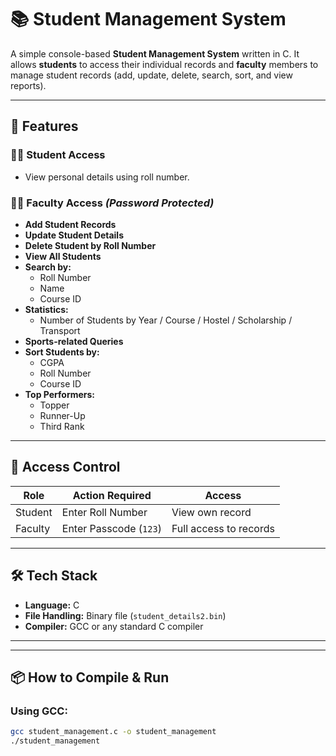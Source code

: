 # 📚 Student Management System

A simple console-based **Student Management System** written in C. It allows **students** to access their individual records and **faculty** members to manage student records (add, update, delete, search, sort, and view reports).

---

## 🚀 Features

### 👨‍🎓 Student Access
- View personal details using roll number.

### 👩‍🏫 Faculty Access *(Password Protected)*
- **Add Student Records**
- **Update Student Details**
- **Delete Student by Roll Number**
- **View All Students**
- **Search by:**
  - Roll Number
  - Name
  - Course ID
- **Statistics:**
  - Number of Students by Year / Course / Hostel / Scholarship / Transport
- **Sports-related Queries**
- **Sort Students by:**
  - CGPA
  - Roll Number
  - Course ID
- **Top Performers:**
  - Topper
  - Runner-Up
  - Third Rank

---

## 🔐 Access Control

| Role     | Action Required          | Access                  |
|----------|--------------------------|-------------------------|
| Student  | Enter Roll Number        | View own record         |
| Faculty  | Enter Passcode (`123`)   | Full access to records  |

---

## 🛠️ Tech Stack

- **Language:** C
- **File Handling:** Binary file (`student_details2.bin`)
- **Compiler:** GCC or any standard C compiler

---


---

## 📦 How to Compile & Run

### Using GCC:

```bash
gcc student_management.c -o student_management
./student_management

